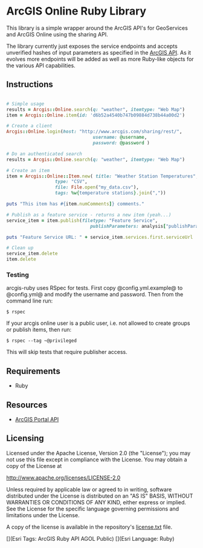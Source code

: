 # ArcGIS Online Ruby Library

This library is a simple wrapper around the ArcGIS API's for GeoServices and ArcGIS Online using the sharing API.

The library currently just exposes the service endpoints and accepts unverified hashes of input parameters as specified in the [ArcGIS API](http://www.arcgis.com/apidocs/rest/). As it evolves more endpoints will be added as well as more Ruby-like objects for the various API capabilities.



## Instructions

```ruby

# Simple usage
results = Arcgis::Online.search(q: "weather", itemtype: "Web Map")
item = Arcgis::Online.item(id: 'd6b52a4540b747b09884d738b44a00d2')

# Create a client
Arcgis::Online.login(host: "http://www.arcgis.com/sharing/rest/", 
                                username: @username, 
                                password: @password )

# Do an authenticated search
results = Arcgis::Online.search(q: "weather", itemtype: "Web Map")

# Create an item
item = Arcgis::Online::Item.new( title: "Weather Station Temperatures",
                  type: "CSV",
                  file: File.open("my_data.csv"),
                  tags: %w{temperature stations}.join(","))

puts "This item has #{item.numComments]} comments."

# Publish as a feature service - returns a new item (yeah...)
service_item = item.publish(filetype: "Feature Service",
                               publishParameters: analysis["publishParameters"].to_json)

puts "Feature Service URL: " + service_item.services.first.serviceUrl

# Clean up
service_item.delete
item.delete

```

### Testing

arcgis-ruby uses RSpec for tests. First copy @config.yml.example@ to @config.yml@ and modify the username and password. Then from the command line run:

    $ rspec

If your arcgis online user is a public user, i.e. not allowed to create groups or publish items, then run:

    $ rspec --tag ~@privileged 

This will skip tests that require publisher access.


## Requirements

* Ruby

## Resources

* [ArcGIS Portal API](http://www.arcgis.com/apidocs/rest/)

## Licensing
Licensed under the Apache License, Version 2.0 (the "License");
you may not use this file except in compliance with the License.
You may obtain a copy of the License at

   http://www.apache.org/licenses/LICENSE-2.0

Unless required by applicable law or agreed to in writing, software
distributed under the License is distributed on an "AS IS" BASIS,
WITHOUT WARRANTIES OR CONDITIONS OF ANY KIND, either express or implied.
See the License for the specific language governing permissions and
limitations under the License.

A copy of the license is available in the repository's [license.txt](./license.txt) file.

[](Esri Tags: ArcGIS Ruby API AGOL Public)
[](Esri Language: Ruby)
